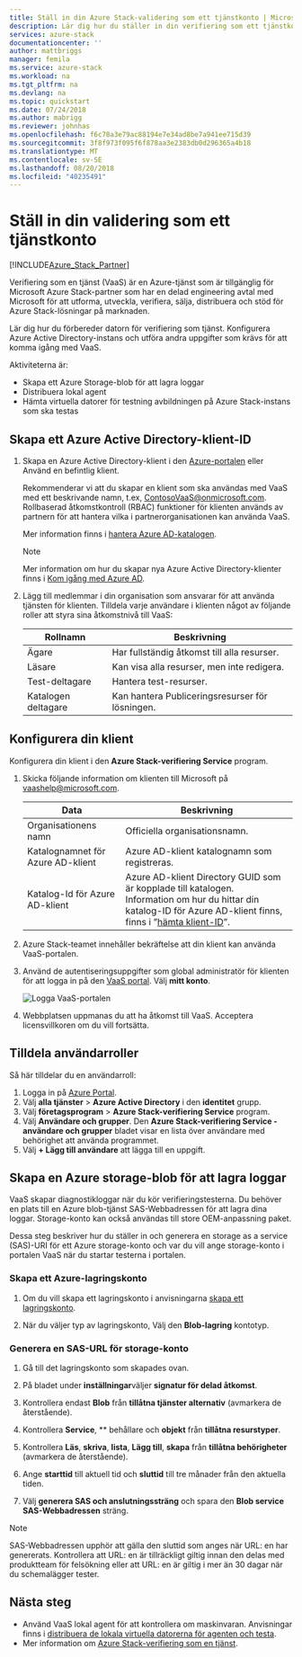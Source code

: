 ```yaml
---
title: Ställ in din Azure Stack-validering som ett tjänstkonto | Microsoft Docs
description: Lär dig hur du ställer in din verifiering som ett tjänstkonto.
services: azure-stack
documentationcenter: ''
author: mattbriggs
manager: femila
ms.service: azure-stack
ms.workload: na
ms.tgt_pltfrm: na
ms.devlang: na
ms.topic: quickstart
ms.date: 07/24/2018
ms.author: mabrigg
ms.reviewer: johnhas
ms.openlocfilehash: f6c78a3e79ac88194e7e34ad8be7a941ee715d39
ms.sourcegitcommit: 3f8f973f095f6f878aa3e2383db0d296365a4b18
ms.translationtype: MT
ms.contentlocale: sv-SE
ms.lasthandoff: 08/20/2018
ms.locfileid: "40235491"
---
```

# <a name="set-up-your-validation-as-a-service-account"></a>Ställ in din validering som ett tjänstkonto

[!INCLUDE[Azure_Stack_Partner](./includes/azure-stack-partner-appliesto.md)]

Verifiering som en tjänst (VaaS) är en Azure-tjänst som är tillgänglig för Microsoft Azure Stack-partner som har en delad engineering avtal med Microsoft för att utforma, utveckla, verifiera, sälja, distribuera och stöd för Azure Stack-lösningar på marknaden.

Lär dig hur du förbereder datorn för verifiering som tjänst. Konfigurera Azure Active Directory-instans och utföra andra uppgifter som krävs för att komma igång med VaaS. 

Aktiviteterna är:

- Skapa ett Azure Storage-blob för att lagra loggar
- Distribuera lokal agent
- Hämta virtuella datorer för testning avbildningen på Azure Stack-instans som ska testas

## <a name="create-an-azure-active-directory-tenant-id"></a>Skapa ett Azure Active Directory-klient-ID

1. Skapa en Azure Active Directory-klient i den [Azure-portalen](https://portal.azure.com) eller Använd en befintlig klient.

    Rekommenderar vi att du skapar en klient som ska användas med VaaS med ett beskrivande namn, t.ex, ContosoVaaS@onmicrosoft.com. Rollbaserad åtkomstkontroll (RBAC) funktioner för klienten används av partnern för att hantera vilka i partnerorganisationen kan använda VaaS.  
    
    Mer information finns i [hantera Azure AD-katalogen](https://docs.microsoft.com/azure/active-directory/active-directory-administer).

    > [!Note]  
    > Mer information om hur du skapar nya Azure Active Directory-klienter finns i [Kom igång med Azure AD](https://docs.microsoft.com/azure/active-directory/get-started-azure-ad).

2. Lägg till medlemmar i din organisation som ansvarar för att använda tjänsten för klienten. Tilldela varje användare i klienten något av följande roller att styra sina åtkomstnivå till VaaS:

    | Rollnamn | Beskrivning |
    |---------------------|------------------------------------------|
    | Ägare | Har fullständig åtkomst till alla resurser. |
    | Läsare | Kan visa alla resurser, men inte redigera. |
    | Test-deltagare | Hantera test-resurser. |
    | Katalogen deltagare | Kan hantera Publiceringsresurser för lösningen. |

## <a name="set-up-your-tenant"></a>Konfigurera din klient

Konfigurera din klient i den **Azure Stack-verifiering Service** program. 

1. Skicka följande information om klienten till Microsoft på vaashelp@microsoft.com.

    | Data | Beskrivning |
    |--------------------------------|---------------------------------------------------------------------------------------------|
    | Organisationens namn | Officiella organisationsnamn. |
    | Katalognamnet för Azure AD-klient | Azure AD-klient katalognamn som registreras. |
    | Katalog-Id för Azure AD-klient | Azure AD-klient Directory GUID som är kopplade till katalogen.<br> Information om hur du hittar din katalog-ID för Azure AD-klient finns, finns i ”[hämta klient-ID](https://docs.microsoft.com/azure/azure-resource-manager/resource-group-create-service-principal-portal#get-tenant-id)”. |

    

2. Azure Stack-teamet innehåller bekräftelse att din klient kan använda VaaS-portalen.

3. Använd de autentiseringsuppgifter som global administratör för klienten för att logga in på den [VaaS portal](https://azurestackvalidation.com/
). Välj **mitt konto**.

    ![Logga VaaS-portalen](media/vaas_portalsignin.png)

3. Webbplatsen uppmanas du att ha åtkomst till VaaS. Acceptera licensvillkoren om du vill fortsätta.

## <a name="assign-user-roles"></a>Tilldela användarroller

Så här tilldelar du en användarroll:

1. Logga in på [Azure Portal](https://portal.azure.com).
2. Välj **alla tjänster** > **Azure Active Directory** i den **identitet** grupp.
3. Välj **företagsprogram** > **Azure Stack-verifiering Service** program.
4. Välj **Användare och grupper**. Den **Azure Stack-verifiering Service - användare och grupper** bladet visar en lista över användare med behörighet att använda programmet.
5. Välj **+ Lägg till användare** att lägga till en uppgift.

## <a name="create-an-azure-storage-blob-to-store-logs"></a>Skapa en Azure storage-blob för att lagra loggar

VaaS skapar diagnostikloggar när du kör verifieringstesterna. Du behöver en plats till en Azure blob-tjänst SAS-Webbadressen för att lagra dina loggar. Storage-konto kan också användas till store OEM-anpassning paket.

Dessa steg beskriver hur du ställer in och generera en storage as a service (SAS)-URI för ett Azure storage-konto och var du vill ange storage-konto i portalen VaaS när du startar testerna i portalen.

### <a name="create-an-azure-storage-account"></a>Skapa ett Azure-lagringskonto

1. Om du vill skapa ett lagringskonto i anvisningarna [skapa ett lagringskonto](https://docs.microsoft.com/azure/storage/storage-create-storage-account#create-a-storage-account).

2. När du väljer typ av lagringskonto, Välj den **Blob-lagring** kontotyp.

### <a name="generate-a-sas-url-for-the-storage-account"></a>Generera en SAS-URL för storage-konto

1. Gå till det lagringskonto som skapades ovan.

2. På bladet under **inställningar**väljer **signatur för delad åtkomst**.

3. Kontrollera endast **Blob** från **tillåtna tjänster alternativ** (avmarkera de återstående).

4. Kontrollera **Service**, ** behållare och **objekt** från **tillåtna resurstyper**.

5. Kontrollera **Läs**, **skriva**, **lista**, **Lägg till**, **skapa** från **tillåtna behörigheter**  (avmarkera de återstående).

6. Ange **starttid** till aktuell tid och **sluttid** till tre månader från den aktuella tiden.

7. Välj **generera SAS och anslutningssträng** och spara den **Blob service SAS-Webbadressen** sträng.

> [!Note]  
> SAS-Webbadressen upphör att gälla den sluttid som anges när URL: en har genererats. Kontrollera att URL: en är tillräckligt giltig innan den delas med produktteam för felsökning eller att URL: en är giltig i mer än 30 dagar när du schemalägger tester.

## <a name="next-steps"></a>Nästa steg

- Använd VaaS lokal agent för att kontrollera om maskinvaran. Anvisningar finns i [distribuera de lokala virtuella datorerna för agenten och testa](azure-stack-vaas-test-vm.md).
- Mer information om [Azure Stack-verifiering som en tjänst](https://docs.microsoft.com/azure/azure-stack/partner).